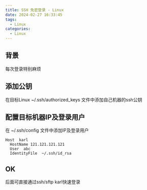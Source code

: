 ```yaml
---
title: SSH 免密登录 - Linux
date: 2024-02-27 16:33:45
tags:
  - Linux
categories:
  - Linux
---
```


## 背景

每次登录特别麻烦

## 添加公钥

在目标Linux ~/.ssh/authorized_keys 文件中添加自己机器的ssh公钥

## 配置目标机器IP及登录用户

在 ~/.ssh/config 文件中添加IP及登录用户

```
Host  karl
  HostName 121.121.121.121
  User  abc
  IdentityFile  ~/.ssh/id_rsa

```

## OK

后面可直接通过ssh/sftp karl快速登录
